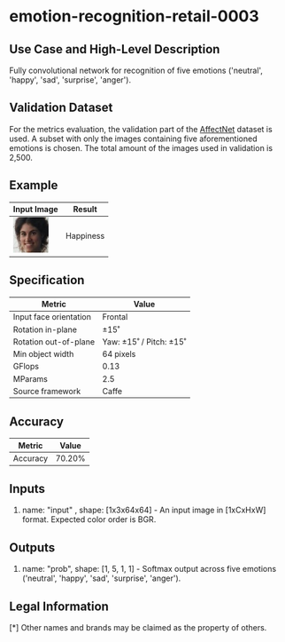# emotion-recognition-retail-0003

## Use Case and High-Level Description

Fully convolutional network for recognition of five emotions ('neutral', 'happy', 'sad', 'surprise', 'anger').

## Validation Dataset

For the metrics evaluation, the validation part of
the [AffectNet](http://mohammadmahoor.com/affectnet/) dataset is used. A subset with
only the images containing five aforementioned emotions is chosen. The total amount of the images used in validation is 2,500.

## Example

| Input Image                                 | Result        |
|---------------------------------------------|---------------|
| ![](./emotions-recognition-retail-0003.jpg) | Happiness     |

## Specification

| Metric                | Value                   |
|-----------------------|-------------------------|
| Input face orientation| Frontal                 |
| Rotation in-plane     | ±15˚                    |
| Rotation out-of-plane | Yaw: ±15˚ / Pitch: ±15˚ |
| Min object width      | 64 pixels               |
| GFlops                | 0.13                    |
| MParams               | 2.5                     |
| Source framework      | Caffe                   |

## Accuracy

| Metric          | Value      |
|-----------------|------------|
| Accuracy        |     70.20% |

## Inputs

1. name: "input" , shape: [1x3x64x64] - An input image in [1xCxHxW] format. Expected color order is BGR.

## Outputs

1. name: "prob", shape: [1, 5, 1, 1] - Softmax output across five emotions
   ('neutral', 'happy', 'sad', 'surprise', 'anger').

## Legal Information
[*] Other names and brands may be claimed as the property of others.
